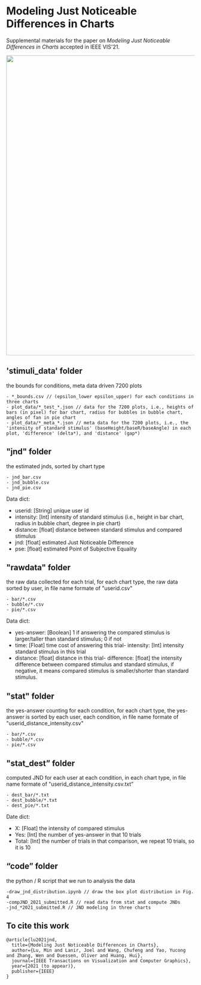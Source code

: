 # Modeling Just Noticeable Differences in Charts

Supplemental materials for the paper on _Modeling Just Noticeable Differences in Charts_ accepted in IEEE VIS'21.

<img src="https://github.com/deardeer/JND-in-Charts/blob/main/model_jnd.png" width=800></img>

## 'stimuli_data' folder 

the bounds for conditions, meta data driven 7200 plots

	- *_bounds.csv // (epsilon_lower epsilon_upper) for each conditions in three charts
	- plot_data/*_test_*.json // data for the 7200 plots, i.e., heights of bars (in pixel) for bar chart, radius for bubbles in bubble chart, angles of fan in pie chart
	- plot_data/*_meta_*.json // meta data for the 7200 plots, i.e., the 'intensity of standard stimulus' (baseHeight/baseR/baseAngle) in each plot, 'difference' (delta*), and 'distance' (gap*)

## "jnd" folder 

the estimated jnds, sorted by chart type

	- jnd_bar.csv
	- jnd_bubble.csv
	- jnd_pie.csv
	
Data dict:
- userid: [String] unique user id
- intensity: [Int] intensity of standard stimulus (i.e., height in bar chart, radius in bubble chart, degree in pie chart)
- distance: [float] distance between standard stimulus and compared stimulus
- jnd: [float] estimated Just Noticeable Difference
- pse: [float] estimated Point of Subjective Equality


## "rawdata" folder 

the raw data collected for each trial, for each chart type, the raw data sorted by user, in file name formate of "userid.csv"

	- bar/*.csv  
	- bubble/*.csv
	- pie/*.csv

Data dict:
- yes-answer: [Boolean] 1 if answering the compared stimulus is larger/taller than standard stimulus; 0 if not
- time: [Float] time cost of answering this trial- intensity: [Int] intensity standard stimulus in this trial
- distance: [float] distance in this trial- difference: [float] the intensity difference between compared stimulus and standard stimulus, if negative, it means compared stimulus is smaller/shorter than standard stimulus.

## "stat" folder 

the yes-answer counting for each condition, for each chart type, the yes-answer is sorted by each user, each condition, in file name formate of "userid_distance_intensity.csv"
	
	- bar/*.csv
	- bubble/*.csv
	- pie/*.csv


## "stat_dest” folder 

computed JND for each user at each condition, in each chart type, in file name formate of "userid_distance_intensity.csv.txt”
	
	- dest_bar/*.txt
	- dest_bubble/*.txt
	- dest_pie/*.txt


Date dict:
- X: [Float] the intensity of compared stimulus
- Yes: [Int] the number of yes-answer in that 10 trials 
- Total: [Int] the number of trials in that comparison, we repeat 10 trials, so it is 10

## “code” folder 

the python / R script that we run to analysis the data
	
	-draw_jnd_distribution.ipynb // draw the box plot distribution in Fig. 4
	-compJND_2021_submitted.R // read data from stat and compute JNDs
	-jnd_*2021_submitted.R // JND modeling in three charts

## To cite this work

```
@article{lu2021jnd,
  title={Modeling Just Noticeable Differences in Charts},
  author={Lu, Min and Lanir, Joel and Wang, Chufeng and Yao, Yucong and Zhang, Wen and Duessen, Oliver and Huang, Hui},
  journal={IEEE Transactions on Visualization and Computer Graphics},
  year={2021 (to appear)},
  publisher={IEEE}
}
```
